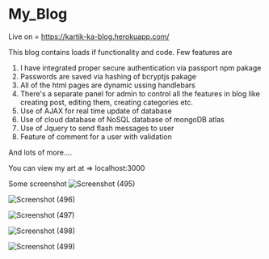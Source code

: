 # My_Blog

Live on = https://kartik-ka-blog.herokuapp.com/ 

This blog contains loads if functionality and code.
Few features are

1) I have integrated proper secure authentication via passport npm pakage
2) Passwords are saved via hashing of bcryptjs pakage
3) All of the html pages are dynamic ussing handlebars
4) There's a separate panel for admin to control all the features in blog like creating post, editing them, creating categories etc.
5) Use of AJAX for real time update of database
6) Use of cloud database of NoSQL database of mongoDB atlas
7) Use of Jquery to send flash messages to user
8) Feature of comment for a user with validation

And lots of more....

You can view my art at => localhost:3000

Some screenshot
![Screenshot (495)](https://user-images.githubusercontent.com/49005095/103024035-12924c80-4575-11eb-8778-61f9004317cc.png)

![Screenshot (496)](https://user-images.githubusercontent.com/49005095/103024044-1a51f100-4575-11eb-90d5-9714731c6065.png)

![Screenshot (497)](https://user-images.githubusercontent.com/49005095/103024096-30f84800-4575-11eb-9167-b5a47c610d50.png)

![Screenshot (498)](https://user-images.githubusercontent.com/49005095/103024102-33f33880-4575-11eb-99ad-4767a881398a.png)

![Screenshot (499)](https://user-images.githubusercontent.com/49005095/103024108-36ee2900-4575-11eb-89f4-c9378d2b455d.png)

